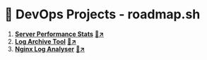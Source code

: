 # 🚀 DevOps Projects - roadmap.sh

1. **[Server Performance Stats](./project/roadmap.sh/server-performance-stats/server-stats.sh)** **[🔗↗](https://roadmap.sh/projects/server-stats)**
2. **[Log Archive Tool](./project/roadmap.sh/log-archive-tool/log-archive-tool.sh)** **[🔗↗](https://roadmap.sh/projects/log-archive-tool)**
3. **[Nginx Log Analyser](./project/roadmap.sh/nginx-log-analyzer/init.sh)** **[🔗↗](https://roadmap.sh/projects/nginx-log-analyser)**
